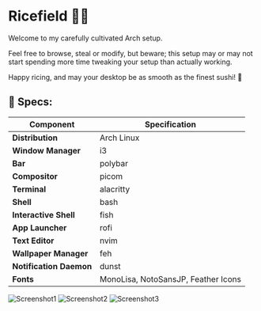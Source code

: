 # Ricefield 🍚🌾

Welcome to my carefully cultivated Arch setup.

Feel free to browse, steal or modify, but beware;
this setup may or may not start spending more time tweaking your setup than actually working.

Happy ricing, and may your desktop be as smooth as the finest sushi! 🍣

## 🍃 Specs:

| **Component**       | **Specification**                    |
|---------------------|--------------------------------------|
| **Distribution**     | Arch Linux                           |
| **Window Manager**   | i3                                   |
| **Bar**              | polybar                              |
| **Compositor**       | picom                                |
| **Terminal**         | alacritty                            |
| **Shell**            | bash                                 |
| **Interactive Shell**| fish                                 |
| **App Launcher**     | rofi                                 |
| **Text Editor**      | nvim                                 |
| **Wallpaper Manager**| feh                                  |
| **Notification Daemon**| dunst                               |
| **Fonts**            | MonoLisa, NotoSansJP, Feather Icons |

![Screenshot1](https://i.imgur.com/0wf9FOK.png)
![Screenshot2](https://i.imgur.com/HH97q5b.png)
![Screenshot3](https://i.imgur.com/GrfOQPO.png)
